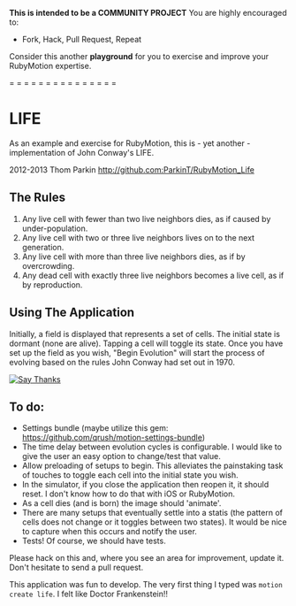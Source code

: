 __This is intended to be a COMMUNITY PROJECT__  You are highly encouraged to:
* Fork, Hack, Pull Request, Repeat

Consider this another __playground__ for you to exercise and improve your RubyMotion expertise.

= = = = = = = = = = = = = = = 



LIFE
====

As an example and exercise for RubyMotion, this is - yet another - implementation of John Conway's LIFE.

2012-2013 Thom Parkin  http://github.com:ParkinT/RubyMotion_Life

The Rules
---------

1. Any live cell with fewer than two live neighbors dies, as if caused by under-population.
2. Any live cell with two or three live neighbors lives on to the next generation.
3. Any live cell with more than three live neighbors dies, as if by overcrowding.
4. Any dead cell with exactly three live neighbors becomes a live cell, as if by reproduction.

Using The Application
---------------------

Initially, a field is displayed that represents a set of cells.  The initial state is dormant (none are alive).
Tapping a cell will toggle its state.
Once you have set up the field as you wish, "Begin Evolution" will start the process of evolving based on the rules John Conway had set out in 1970.

<a href="http://twitter.com/home/?status=Thanks @ParkinT for making RubyMotion_Life: https%3A%2F%2Fgithub.com%2FParkinT%2FRubyMotion_Life"><img src="https://s3.amazonaws.com/github-thank-you-button/thank-you-button.png" alt="Say Thanks" /></a>

To do:
------
*  Settings bundle (maybe utilize this gem: https://github.com/qrush/motion-settings-bundle)
*  The time delay between evolution cycles is configurable.  I would like to give the user an easy option to change/test that value.
*  Allow preloading of setups to begin.  This alleviates the painstaking task of touches to toggle each cell into the initial state you wish.
*  In the simulator, if you close the application then reopen it, it should reset.  I don't know how to do that with iOS or RubyMotion.
*  As a cell dies (and is born) the image should 'animate'.
*  There are many setups that eventually settle into a statis (the pattern of cells does not change or it toggles between two states).  It would be nice to capture when this occurs and notify the user.
*  Tests!  Of course, we should have tests.

Please hack on this and, where you see an area for improvement, update it.  Don't hesitate to send a pull request.

This application was fun to develop.  The very first thing I typed was `motion create life`.
I felt like Doctor Frankenstein!! <g>
